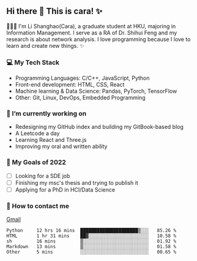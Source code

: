 ## Hi there 👋 This is cara! ✨

👩🏻‍💻 I'm Li Shanghao(Cara), a graduate student at HKU, majoring in Information Management. I serve as a RA of Dr. Shihui Feng and my research is about network analysis. I love programming because I love to learn and create new things. ✨


### 💻 My Tech Stack

- Programming Languages: C/C++, JavaScript, Python
- Front-end development: HTML, CSS, React
- Machine learning & Data Science: Pandas, PyTorch, TensorFlow
- Other: Git, Linux, DevOps, Embedded Programming

### 🌱 I’m currently working on

- Redesigning  my GitHub index and building my GitBook-based blog
- A Leetcode a day 
- Learning React and Three.js 
- Improving my oral and written ability

### 🎯 My Goals of 2022

- [ ] Looking for a SDE job 
- [ ] Finishing my msc's thesis and trying to publish it
- [ ] Applying for a PhD in HCI/Data Science 

### 📮 How to contact me

[Gmail](lshcara@gmail.com)

<!--START_SECTION:waka-->
```text
Python     12 hrs 16 mins  █████████████████████▒░░░   85.26 % 
HTML       1 hr 31 mins    ██▓░░░░░░░░░░░░░░░░░░░░░░   10.58 % 
sh         16 mins         ▒░░░░░░░░░░░░░░░░░░░░░░░░   01.92 % 
Markdown   13 mins         ▒░░░░░░░░░░░░░░░░░░░░░░░░   01.58 % 
Other      5 mins          ░░░░░░░░░░░░░░░░░░░░░░░░░   00.65 % 
```
<!--END_SECTION:waka-->
